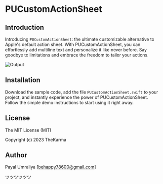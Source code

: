 # PUCustomActionSheet

## Introduction

Introducing `PUCustomActionSheet`: the ultimate customizable alternative to Apple's default action sheet. With PUCustomActionSheet, you can effortlessly add multiline text and personalize it like never before. Say goodbye to limitations and embrace the freedom to tailor your actions.

![Output](https://i.postimg.cc/KvQXHY91/DemoSS.png)

## Installation

Download the sample code, add the file `PUCustomActionSheet.swift` to your project, and instantly experience the power of PUCustomActionSheet. Follow the simple demo instructions to start using it right away.

## License

The MIT License (MIT)

Copyright (c) 2023 TheKarma

## Author

Payal Umraliya [behappy78600@gmail.com] 

ツツツツツツ
